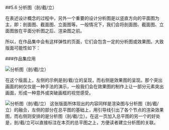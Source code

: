 ##5.6 分析图（剖/截/立）

在表述设计概念的过程中，另外一个重要的设计分析图是以竖直方向的平面图为主，即：剖面图、截面图、立面图等。一般情况下，我们会将剖面图、截面图、立面图放在平面分析图之后、渲染图之前。

所以，在作品集中会有这样弹性的页面，它们会包含一定的分析图或效果图。大致版面可能性如下：




###作品集应用


![分析图（剖/截/立）](http://kitpic.makebi.net/la/lakit-12.jpg)

在这个版面上，左侧的示例是剖/截/立的呈现，而右侧是效果图的呈现。那个突出画面的树仅仅是一种手法的演示，一般我们会在效果图的制作上让一部分元素突出画面，形成一种意外或突破画框的视觉感受。


![分析图（剖/截/立）](http://kitpic.makebi.net/la/lakit-13.jpg)
这张版面所体现出的内容同样是渲染图与分析图（剖/截/立）的融合，左侧的部分在总平图的基础上，用引导线引出了各个节点的渲染效果图，而右侧则安排的是分析图（剖/截/立）。在这一页加入总平图的另一个的好处是，剖/截/立可以直接标注在本页的总平图之上，方便读者建立分析图的关联。